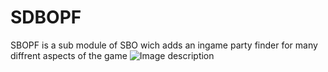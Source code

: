 # SDBOPF
SBOPF is a sub module of SBO wich adds an ingame party finder for many diffrent aspects of the game
![Image description](https://imgur.com/gallery/sbo-new-partyfinder-gui-nDi4lrh)
